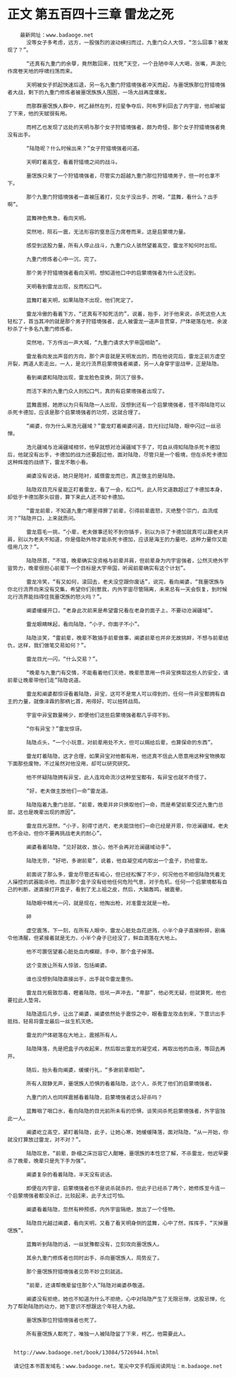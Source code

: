 # 正文 第五百四十三章 雷龙之死
        最新网址：www.badaoge.net
          没等女子多考虑，远方，一股强烈的波动横扫而过，九重门众人大惊，“怎么回事？被发现了？”。
      
          “还真有九重门的余孽，竟然敢回来，找死”天空，一个丑陋中年人大喝，张嘴，声浪化作席卷天地的呼啸扫荡而来。
      
          天明被女子抓起快速后退，另一名九重门狩猎境强者冲天而起，与噩氓族那位狩猎境强者大战，剩下的九重门修炼者被噩氓族族人围困，一场大战再度爆发。
      
          而那群噩氓族人群中，柯乙赫然在列，焢星争夺后，阿布罗利回去了内宇宙，他却被留了下来，他的天赋很有用。
      
          而柯乙也发现了远处的天明与那个女子狩猎境强者，颇为奇怪，那个女子狩猎境强者竟没有出手。
      
          “陆隐呢？什么时候出来？”女子狩猎境强者问道。
      
          天明盯着高空，看着狩猎境之间的战斗。
      
          噩氓族只来了一个狩猎境强者，尽管实力超越九重门那位狩猎境男子，但一时也拿不下。
      
          那个九重门狩猎境强者一直被压着打，见女子没出手，厉喝，“蓝舞，看什么？出手啊”。
      
          蓝舞神色焦急，看向天明。
      
          突然地，陨石一震，无法形容的窒息压力席卷而来，这是启蒙境力量。
      
          感受到这股力量，所有人停止战斗，九重门众人骇然望着高空，雷龙不知何时出现。
      
          九重门修炼者心中一沉，完了。
      
          那个男子狩猎境强者看向天明，想知道他口中的启蒙境强者为什么还没到。
      
          天明看到雷龙出现，反而松口气。
      
          蓝舞盯着天明，如果陆隐不出现，他们死定了。
      
          雷龙冷傲的看着下方，“还真有不知死活的”，说着，抬手，对于他来说，杀死这些人太轻松了，首当其冲的就是那个男子狩猎境强者，此人被雷龙一道声音贯穿，尸体砸落在地，余波秒杀了十多名九重门修炼者。
      
          突然地，下方传出一声大喊，“九重门请求大宇帝国相助”。
      
          雷龙看向发出声音的方向，那个声音就是天明发出的，而在他说完后，雷龙正前方虚空开裂，两道人影走出，一人，是北行流界启蒙境强者阐婆，另一人身穿宇宙战甲，正是陆隐。
      
          看到阐婆和陆隐出现，雷龙脸色变换，阴沉了很多。
      
          而活下来的九重门众人则松口气，真的有启蒙境强者出现了。
      
          蓝舞震撼，她原以为只有陆隐一人出现，没想到还有一个启蒙境强者，怪不得陆隐可以杀死卡德加，应该是那个启蒙境强者的功劳，这就合理了。
      
          “阐婆，你为什么来浩元疆域？”雷龙盯着阐婆问道，目光扫过陆隐，眼中闪过一丝忌惮。
      
          浩元疆域与沧澜疆域相邻，他早就想对沧澜疆域下手了，可自从得知陆隐杀死卡德加后，他就没有出手，卡德加的战力还要超过他，面对陆隐，尽管只是一个极境，但在杀死卡德加这种辉煌的战绩下，雷龙不敢小看。
      
          阐婆没有说话，她只是陪衬，威慑雷龙而已，真正做主的是陆隐。
      
          陆隐双目充斥星能正盯着雷龙，看了一会，松口气，此人符文道数超过了卡德加本身，却低于卡德加那头驭兽，算下来此人还不如卡德加。
      
          “雷龙前辈，不知道九重门哪里得罪了前辈，引得前辈震怒，灭绝整个宗门，血流成河？”陆隐开口，上来就质问。
      
          雷龙眉毛一挑，“小辈，老夫做事还轮不到你插手，别以为杀了卡德加就真可以跟老夫并肩，别以为老夫不知道，你是借助外物才能杀死卡德加，应该是海王的力量吧，这种力量你又能借用几次？”。
      
          陆隐昂首，“不错，晚辈确实没资格与前辈并肩，但前辈身为内宇宙强者，公然灭绝外宇宙势力，晚辈很担心前辈下一个目标是大宇帝国，听闻前辈确实有这个计划”。
      
          雷龙冷笑，“有又如何，滚回去，老夫没空跟你废话”，说完，看向阐婆，“我噩氓族与你北行流界向来没有交集，希望你们别惹我，内外宇宙尽管隔离，未来总有一天会恢复，到时候北行流界能挡得住我噩氓族的怒火吗？”。
      
          阐婆缓缓开口，“老身此次前来是希望雷兄看在老身的面子上，不要动沧澜疆域”。
      
          雷龙眼睛眯起，看向陆隐，“小子，你面子不小”。
      
          陆隐淡笑，“雷前辈，晚辈不敢插手前辈做事，阐婆前辈也并非无故挑衅，不想与前辈结仇，这样，我们做笔交易如何？”。
      
          雷龙目光一闪，“什么交易？”。
      
          “晚辈与九重门有交情，不能看着他们灭绝，晚辈愿意用一件异宝换取这些人的安全，请前辈让晚辈带他们走”陆隐说道。
      
          雷龙和阐婆都惊讶看着陆隐，异宝，这可不是常人可以得到的，任何一件异宝都拥有自主的力量，就像泽霖的那柄匕首，用得好，可以扭转战局。
      
          宇宙中异宝数量稀少，即便他们这些启蒙境强者都几乎得不到。
      
          “你有异宝？”雷龙惊讶。
      
          陆隐点头，“一个小玩意，对前辈用处不大，但可以赐给后辈，也算保命的东西”。
      
          雷龙盯着陆隐，这才合理，如果异宝对他都有用，他还真不信此人愿意用这种宝物换取下面那些废物，不过虽然对他没用，却可以研究研究。
      
          他不怀疑陆隐拥有异宝，此人连戏命流沙这种至宝都有，有异宝也就不奇怪了。
      
          “好，老夫做主放他们一命”雷龙道。
      
          陆隐指着九重门总部，“前辈，晚辈并非只换取他们一命，而是希望前辈交还九重门总部，这也是晚辈出现的原因”。
      
          雷龙目光凛然，“小子，别得寸进尺，老夫能饶他们一命已经是开恩，你沧澜疆域，老夫也不会动，但你不要再挑战老夫的耐心”。
      
          阐婆看着陆隐，“见好就收，放心，他不会再对沧澜疆域动手”。
      
          陆隐无奈，“好吧，多谢前辈”，说着，他自凝空戒内取出一个盒子，扔给雷龙。
      
          前面说了那么多，雷龙尽管还有戒心，但已经松懈了不少，何况他也不相信陆隐凭着无人操控的武器能杀他，而且那个盒子没有给他任何危险气息，对于危机，任何一个启蒙境都有自己的判断，遂直接打开盒子，看到了无上祖之皮，然后，大脑轰鸣，被震晕。
      
          陆隐眼中精光一闪，就是现在，他掏出枪，对准雷龙就是一枪。
      
          砰
      
          虚空震荡，下一刻，在所有人眼中，雷龙心脏处血花迸溅，小半个身子直接粉碎，剧痛令他清醒，但紧接着就是无力，小半个身子已经没了，鲜血滴落在大地上。
      
          他不可置信望着心脏处血肉模糊，手中，那个盒子掉落。
      
          这个变故让所有人惊骇，包括阐婆。
      
          谁也没想到陆隐直接出手，出手就令雷龙重伤。
      
          雷龙目光极致怨毒，瞪着陆隐，低吼一声冲去，“卑鄙”，他必死无疑，但就算死，他也要拉此人垫背。
      
          陆隐退后几步，让出了阐婆，阐婆依然处于震惊之中，眼看雷龙攻击到来，下意识出手抵挡，轻易将雷龙最后一丝生机灭绝。
      
          雷龙的尸体砸落在大地上，震撼所有人。
      
          陆隐降落，先是把盒子内收起来，然后取出雷龙的凝空戒，再取出他的血液，等回去再开。
      
          随后，抬头看向阐婆，缓缓行礼，“多谢前辈相助”。
      
          所有人寂静无声，噩氓族人恐惧的看着陆隐，这个人，杀死了他们的启蒙境强者。
      
          九重门的人也同样震撼看着陆隐，启蒙境强者这么好杀吗？
      
          蓝舞咽了咽口水，看向陆隐的目光前所未有的恐惧，谈笑间杀死启蒙境强者，外宇宙独此一人。
      
          阐婆屹立高空，紧盯着陆隐，此子，让她心寒，她缓缓降落，面对陆隐，“从一开始，你就没打算放过雷龙，对不对？”。
      
          陆隐叹息，“前辈，卧榻之床岂容它人酣睡，噩氓族的本性您了解，不杀雷龙，他迟早要杀了晚辈，晚辈只是先下手为强”。
      
          阐婆复杂的看着陆隐，半天没有说话。
      
          即便在内宇宙，启蒙境强者也不是说杀就杀的，但此子已经杀了两个，她修炼至今连一个启蒙境强者都没杀过，比较起来，此子太过可怕。
      
          阐婆看着陆隐，忽然有种预感，内外宇宙隔绝，放出了一个怪物。
      
          陆隐目光越过阐婆，看向天明，又看了看天明身侧的蓝舞，心中了然，挥挥手，“灭掉噩氓族”。
      
          蓝舞听到陆隐的话，一丝犹豫都没有，立刻攻向噩氓族人。
      
          其余九重门修炼者也同时出手，杀向噩氓族人，局势反了。
      
          那个噩氓族狩猎境强者见势不妙立刻就逃。
      
          “前辈，还请帮晚辈留住那个人”陆隐对阐婆恭敬道。
      
          阐婆没有拒绝，她也不知道为什么不拒绝，心中对陆隐产生了无限忌惮，这股忌惮，化为了帮助陆隐的动力，她下意识不想跟这个年轻人为敌。
      
          噩氓族那位狩猎境强者也死了。
      
          所有噩氓族人都死了，唯独一人被陆隐留了下来，柯乙，他需要此人。
      
      
      http://www.badaoge.net/book/13084/5726944.html
      
      请记住本书首发域名：www.badaoge.net。笔尖中文手机版阅读网址：m.badaoge.net